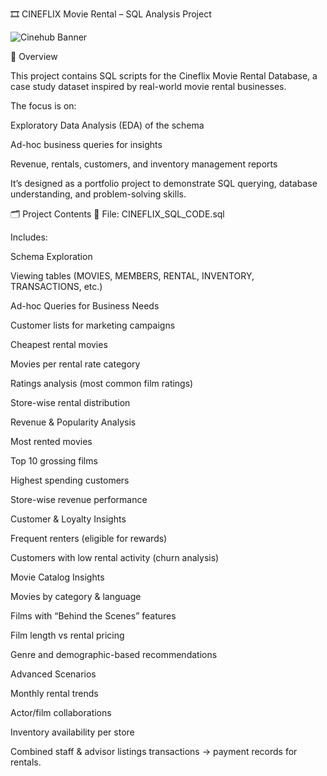 🎞 CINEFLIX Movie Rental – SQL Analysis Project

![Cinehub Banner](https://mars-images.imgix.net/seobot/filmgrail.com/658a324a896bdc25cc34dfde-5a45cbc3254de9016c096e1d7dafd6d2.png?auto=compress)

📌 Overview

This project contains SQL scripts for the Cineflix Movie Rental Database, a case study dataset inspired by real-world movie rental businesses.

The focus is on:

Exploratory Data Analysis (EDA) of the schema

Ad-hoc business queries for insights

Revenue, rentals, customers, and inventory management reports

It’s designed as a portfolio project to demonstrate SQL querying, database understanding, and problem-solving skills.

🗂️ Project Contents
📄 File: CINEFLIX_SQL_CODE.sql

Includes:

Schema Exploration

Viewing tables (MOVIES, MEMBERS, RENTAL, INVENTORY, TRANSACTIONS, etc.)

Ad-hoc Queries for Business Needs

Customer lists for marketing campaigns

Cheapest rental movies

Movies per rental rate category

Ratings analysis (most common film ratings)

Store-wise rental distribution

Revenue & Popularity Analysis

Most rented movies

Top 10 grossing films

Highest spending customers

Store-wise revenue performance

Customer & Loyalty Insights

Frequent renters (eligible for rewards)

Customers with low rental activity (churn analysis)

Movie Catalog Insights

Movies by category & language

Films with “Behind the Scenes” features

Film length vs rental pricing

Genre and demographic-based recommendations

Advanced Scenarios

Monthly rental trends

Actor/film collaborations

Inventory availability per store

Combined staff & advisor listings
transactions → payment records for rentals.
